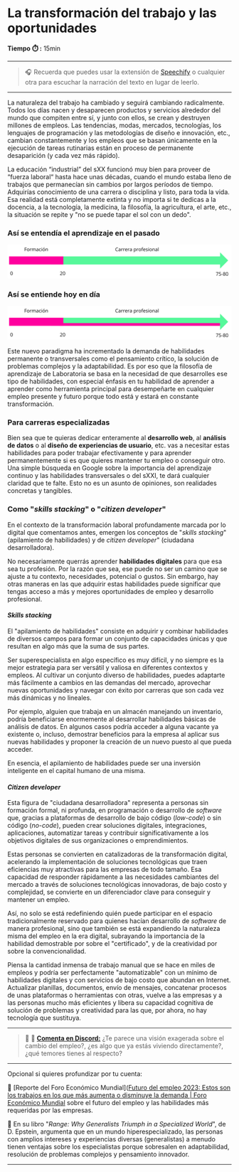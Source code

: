# La transformación del trabajo y las oportunidades

**Tiempo :stopwatch: :** 15min

---

> :headphones: Recuerda que puedes usar la extensión de [Speechify](https://speechify.com/es/extension-de-chrome/) o cualquier otra para escuchar la narración del texto en lugar de leerlo.

---

La naturaleza del trabajo ha cambiado y seguirá cambiando radicalmente. Todos los días nacen y desaparecen productos y servicios alrededor del mundo que compiten entre sí, y junto con ellos, se crean y destruyen millones de empleos. Las tendencias, modas, mercados, tecnologías, los lenguajes de programación y las metodologías de diseño e innovación, etc., cambian constantemente y los empleos que se basan únicamente en la ejecución de tareas rutinarias están en proceso de permanente  desaparición (y cada vez más rápido).

La educación “industrial” del sXX funcionó muy bien para proveer de “fuerza laboral“ hasta hace unas décadas, cuando el mundo estaba lleno de trabajos que permanecían sin cambios por largos períodos de tiempo. Adquirías conocimiento de una carrera o disciplina y listo, para toda la vida. Esa realidad está completamente extinta y no importa si te dedicas a la docencia, a la tecnología, la medicina, la filosofía, la agricultura, el arte, etc., la situación se repite y "no se puede tapar el sol con un dedo".

### Así se entendía el aprendizaje en el pasado

![](https://github.com/Laboratoria/digitaljumpstart-curriculum/blob/main/LEA/00_assets/2024-03-07-11-27-38-image.png)

### Así se entiende hoy en día

![](https://github.com/Laboratoria/digitaljumpstart-curriculum/blob/main/LEA/00_assets/2024-03-07-11-27-51-image.png)

Este nuevo paradigma ha incrementado la demanda de habilidades permanente o transversales como el pensamiento crítico, la solución de problemas complejos y la adaptabilidad. Es por eso que la filosofía de aprendizaje de Laboratoria se basa en la necesidad de que desarrolles ese tipo de habilidades, con especial énfasis en tu habilidad de aprender a aprender como herramienta principal para desempeñarte en cualquier empleo presente y futuro porque todo está y estará en constante transformación.

### Para carreras especializadas

Bien sea que te quieras dedicar enteramente al **desarrollo web**, al **análisis de datos** o al **diseño de experiencias de usuario**, etc. vas a necesitar estas habilidades para poder trabajar efectivamente y para aprender permanentemente si es que quieres mantener tu empleo o conseguir otro. Una simple búsqueda en Google sobre la importancia del aprendizaje continuo y las habilidades transversales o del sXXI, te dará cualquier claridad que te falte. Esto no es un asunto de opiniones, son realidades concretas y tangibles.

### Como "*skills stacking*" o "*citizen developer*"

En el contexto de la transformación laboral profundamente marcada por lo digital que comentamos antes, emergen los conceptos de "*skills stacking*" (apilamiento de habilidades) y de *citizen developer*" (ciudadana desarrolladora).

No necesariamente querrás aprender **habilidades digitales** para que esa sea tu profesión. Por la razón que sea, ese puede no ser un camino que se ajuste a tu contexto, necesidades, potencial o gustos. Sin embargo, hay otras maneras en las que adquirir estas habilidades puede significar que tengas acceso a más y mejores oportunidades de empleo y desarrollo profesional.

#### *Skills stacking*

El "apilamiento de habilidades" consiste en adquirir y combinar habilidades de diversos campos para formar un conjunto de capacidades únicas y que resultan en algo más que la suma de sus partes. 

Ser superespecialista en algo específico es muy difícil, y no siempre es la mejor estrategia para ser versátil y valiosa en diferentes contextos y empleos. Al cultivar un conjunto diverso de habilidades, puedes adaptarte más fácilmente a cambios en las demandas del mercado, aprovechar nuevas oportunidades y navegar con éxito por carreras que son cada vez más dinámicas y no lineales.

Por ejemplo, alguien que trabaja en un almacén manejando un inventario, podría beneficiarse enormemente al desarrollar habilidades básicas de análisis de datos. En algunos casos podría acceder a alguna vacante ya existente o, incluso, demostrar  beneficios para la empresa al aplicar sus nuevas habilidades y proponer la creación de un nuevo puesto al que pueda acceder. 

En esencia, el apilamiento de habilidades puede ser una inversión inteligente en el capital humano de una misma.

#### *Citizen developer*

Esta figura de "ciudadana desarrolladora" representa a personas sin formación formal, ni profunda, en programación o desarrollo de *software* que, gracias a plataformas de desarrollo de bajo código (*low-code*) o sin código (*no-code*), pueden crear soluciones digitales, integraciones, aplicaciones, automatizar tareas y contribuir significativamente a los objetivos digitales de sus organizaciones o emprendimientos. 

Estas personas se convierten en catalizadoras de la transformación digital, acelerando la implementación de soluciones tecnológicas que traen eficiencias muy atractivas para las empresas de todo tamaño. Esa capacidad de responder rápidamente a las necesidades cambiantes del mercado a través de soluciones tecnológicas innovadoras, de bajo costo y complejidad, se convierte en un diferenciador clave para conseguir y mantener un empleo. 

Así, no solo se está redefiniendo quién puede participar en el espacio tradicionalmente reservado para quienes hacían desarrollo de *software* de manera profesional, sino que también se está expandiendo la naturaleza misma del empleo en la era digital, subrayando la importancia de la habilidad demostrable por sobre el "certificado", y de la creatividad por sobre la convencionalidad.

Piensa la cantidad inmensa de trabajo manual que se hace en miles de empleos y podría ser perfectamente "automatizable" con un mínimo de habilidades digitales y con servicios de bajo costo que abundan en Internet. Actualizar planillas, documentos, envío de mensajes, concatenar procesos de unas plataformas o herramientas con otras, vuelve a las empresas y a las personas mucho más eficientes y libera su capacidad cognitiva de solución de problemas y creatividad para las que, por ahora, no hay tecnología que sustituya.

---

> :mega: 💬  [**Comenta en Discord:**](https://discord.com/channels/1209273049304666113/1215445879411052554) ¿Te parece una visión exagerada sobre el cambio del empleo?, ¿es algo que ya estás viviendo directamente?, ¿qué temores tienes al respecto?

--- 

Opcional si quieres profundizar por tu cuenta:

:seedling: [Reporte del Foro Económico Mundial]([Futuro del empleo 2023: Estos son los trabajos en los que más aumenta o disminuye la demanda | Foro Económico Mundial](https://es.weforum.org/agenda/2023/05/futuro-del-empleo-2023-estas-son-las-funciones-que-mas-crecen-y-las-que-mas-disminuyen/) sobre el futuro del empleo y las habilidades más requeridas por las empresas.

:seedling: En su libro "*Range: Why Generalists Triumph in a Specialized World*", de D. Epstein, argumenta que en un mundo hiperespecializado, las personas con amplios intereses y experiencias diversas (generalistas) a menudo tienen ventajas sobre los especialistas porque sobresalen en adaptabilidad, resolución de problemas complejos y pensamiento innovador.

----
